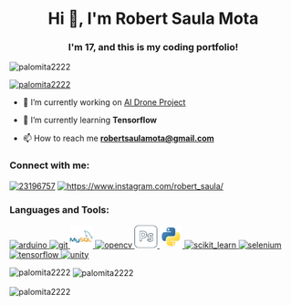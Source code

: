 <h1 align="center">Hi 👋, I'm Robert Saula Mota</h1>
<h3 align="center">I'm 17, and this is my coding portfolio!</h3>

<p align="left"> <img src="https://komarev.com/ghpvc/?username=palomita2222&label=Profile%20views&color=0e75b6&style=flat" alt="palomita2222" /> </p>

<p align="left"> <a href="https://github.com/ryo-ma/github-profile-trophy"><img src="https://github-profile-trophy.vercel.app/?username=palomita2222" alt="palomita2222" /></a> </p>

- 🔭 I’m currently working on [AI Drone Project](https://github.com/Palomita2222/AI_Driven_Drone)

- 🌱 I’m currently learning **Tensorflow**

- 📫 How to reach me **robertsaulamota@gmail.com**

<h3 align="left">Connect with me:</h3>
<p align="left">
<a href="https://stackoverflow.com/users/23196757" target="blank"><img align="center" src="https://raw.githubusercontent.com/rahuldkjain/github-profile-readme-generator/master/src/images/icons/Social/stack-overflow.svg" alt="23196757" height="30" width="40" /></a>
<a href="https://instagram.com/https://www.instagram.com/robert_saula/" target="blank"><img align="center" src="https://raw.githubusercontent.com/rahuldkjain/github-profile-readme-generator/master/src/images/icons/Social/instagram.svg" alt="https://www.instagram.com/robert_saula/" height="30" width="40" /></a>
</p>

<h3 align="left">Languages and Tools:</h3>
<p align="left"> <a href="https://www.arduino.cc/" target="_blank" rel="noreferrer"> <img src="https://cdn.worldvectorlogo.com/logos/arduino-1.svg" alt="arduino" width="40" height="40"/> </a> <a href="https://git-scm.com/" target="_blank" rel="noreferrer"> <img src="https://www.vectorlogo.zone/logos/git-scm/git-scm-icon.svg" alt="git" width="40" height="40"/> </a> <a href="https://www.mysql.com/" target="_blank" rel="noreferrer"> <img src="https://raw.githubusercontent.com/devicons/devicon/master/icons/mysql/mysql-original-wordmark.svg" alt="mysql" width="40" height="40"/> </a> <a href="https://opencv.org/" target="_blank" rel="noreferrer"> <img src="https://www.vectorlogo.zone/logos/opencv/opencv-icon.svg" alt="opencv" width="40" height="40"/> </a> <a href="https://www.photoshop.com/en" target="_blank" rel="noreferrer"> <img src="https://raw.githubusercontent.com/devicons/devicon/master/icons/photoshop/photoshop-line.svg" alt="photoshop" width="40" height="40"/> </a> <a href="https://www.python.org" target="_blank" rel="noreferrer"> <img src="https://raw.githubusercontent.com/devicons/devicon/master/icons/python/python-original.svg" alt="python" width="40" height="40"/> </a> <a href="https://scikit-learn.org/" target="_blank" rel="noreferrer"> <img src="https://upload.wikimedia.org/wikipedia/commons/0/05/Scikit_learn_logo_small.svg" alt="scikit_learn" width="40" height="40"/> </a> <a href="https://www.selenium.dev" target="_blank" rel="noreferrer"> <img src="https://raw.githubusercontent.com/detain/svg-logos/780f25886640cef088af994181646db2f6b1a3f8/svg/selenium-logo.svg" alt="selenium" width="40" height="40"/> </a> <a href="https://www.tensorflow.org" target="_blank" rel="noreferrer"> <img src="https://www.vectorlogo.zone/logos/tensorflow/tensorflow-icon.svg" alt="tensorflow" width="40" height="40"/> </a> <a href="https://unity.com/" target="_blank" rel="noreferrer"> <img src="https://www.vectorlogo.zone/logos/unity3d/unity3d-icon.svg" alt="unity" width="40" height="40"/> </a> </p>

<p><img align="left" src="https://github-readme-stats.vercel.app/api/top-langs?username=palomita2222&show_icons=true&locale=en&layout=compact" alt="palomita2222" /></p>

<p>&nbsp;<img align="center" src="https://github-readme-stats.vercel.app/api?username=palomita2222&show_icons=true&locale=en" alt="palomita2222" /></p>

<p><img align="center" src="https://github-readme-streak-stats.herokuapp.com/?user=palomita2222&" alt="palomita2222" /></p>
